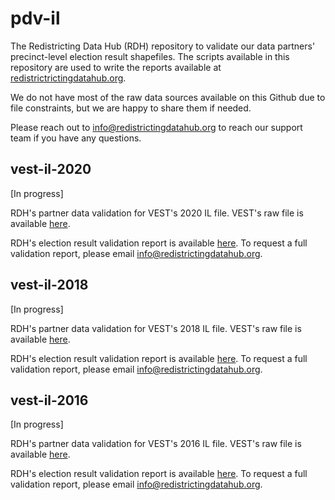 # pdv-il

The Redistricting Data Hub (RDH) repository to validate our data partners' precinct-level election result shapefiles. The scripts available in this repository are used to write the reports available at [redistrictrictingdatahub.org]([https://redistrictingdatahub.org/](https://redistrictingdatahub.org/)). 

We do not have most of the raw data sources available on this Github due to file constraints, but we are happy to share them if needed. 

Please reach out to info@redistrictingdatahub.org to reach our support team if you have any questions. 

## vest-il-2020

[In progress]

RDH's partner data validation for VEST's 2020 IL file. VEST's raw file is available [here](https://dataverse.harvard.edu/file.xhtml?fileId=4773525&datasetVersionId=251765).

RDH's election result validation report is available [here](https://redistrictingdatahub.org/dataset/vest-2020-illinois-precinct-and-election-results/). To request a full validation report, please email info@redistrictingdatahub.org. 

## vest-il-2018

[In progress]

RDH's partner data validation for VEST's 2018 IL file. VEST's raw file is available [here](https://dataverse.harvard.edu/file.xhtml?fileId=4773520&datasetVersionId=251384).

RDH's election result validation report is available [here](https://redistrictingdatahub.org/dataset/vest-2018-illinois-precinct-and-election-results/). To request a full validation report, please email info@redistrictingdatahub.org. 

## vest-il-2016

[In progress]

RDH's partner data validation for VEST's 2016 IL file. VEST's raw file is available [here](https://dataverse.harvard.edu/file.xhtml?fileId=4749661&datasetVersionId=251374).

RDH's election result validation report is available [here](https://redistrictingdatahub.org/dataset/vest-2016-illinois-precinct-and-election-results/). To request a full validation report, please email info@redistrictingdatahub.org. 

